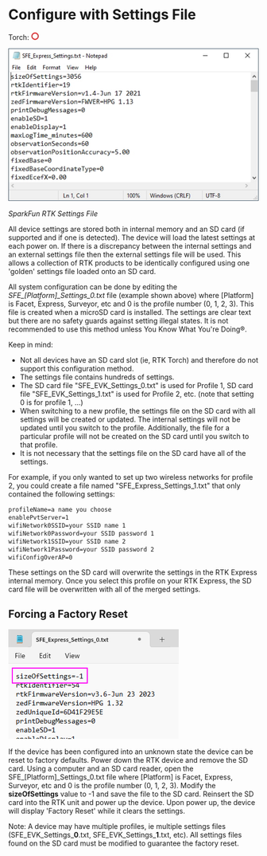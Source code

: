 # Configure with Settings File

Torch: ![Feature Not Supported](img/Icons/RedDot.png) 

![SparkFun RTK Facet Settings File](img/SparkFun_RTK_Express_-_Settings_File.jpg)

*SparkFun RTK Settings File*

All device settings are stored both in internal memory and an SD card (if supported and if one is detected). The device will load the latest settings at each power on. If there is a discrepancy between the internal settings and an external settings file then the external settings file will be used. This allows a collection of RTK products to be identically configured using one 'golden' settings file loaded onto an SD card.

All system configuration can be done by editing the *SFE_[Platform]_Settings_0.txt* file (example shown above) where [Platform] is Facet, Express, Surveyor, etc and 0 is the profile number (0, 1, 2, 3). This file is created when a microSD card is installed. The settings are clear text but there are no safety guards against setting illegal states. It is not recommended to use this method unless You Know What You're Doing®.

Keep in mind: 

* Not all devices have an SD card slot (ie, RTK Torch) and therefore do not support this configuration method.
* The settings file contains hundreds of settings.
* The SD card file "SFE_EVK_Settings_0.txt" is used for Profile 1, SD card file "SFE_EVK_Settings_1.txt" is used for Profile 2, etc. (note that setting 0 is for profile 1, ...)
* When switching to a new profile, the settings file on the SD card with all settings will be created or updated. The internal settings will not be updated until you switch to the profile. Additionally, the file for a particular profile will not be created on the SD card until you switch to that profile.
* It is not necessary that the settings file on the SD card have all of the settings.

For example, if you only wanted to set up two wireless networks for profile 2, you could create a file named "SFE_Express_Settings_1.txt" that only contained the following settings:

    profileName=a name you choose
    enablePvtServer=1
    wifiNetwork0SSID=your SSID name 1
    wifiNetwork0Password=your SSID password 1
    wifiNetwork1SSID=your SSID name 2
    wifiNetwork1Password=your SSID password 2
    wifiConfigOverAP=0

These settings on the SD card will overwrite the settings in the RTK Express internal memory. Once you select this profile on your RTK Express, the SD card file will be overwritten with all of the merged settings.

## Forcing a Factory Reset

![Setting size of settings to -1 to force reset](<img/SparkFun RTK Settings File - Factory Reset.png>)

If the device has been configured into an unknown state the device can be reset to factory defaults. Power down the RTK device and remove the SD card. Using a computer and an SD card reader, open the SFE_[Platform]_Settings_0.txt file where [Platform] is Facet, Express, Surveyor, etc and 0 is the profile number (0, 1, 2, 3). Modify the **sizeOfSettings** value to -1 and save the file to the SD card. Reinsert the SD card into the RTK unit and power up the device. Upon power up, the device will display 'Factory Reset' while it clears the settings.

Note: A device may have multiple profiles, ie multiple settings files (SFE_EVK_Settings_**0**.txt, SFE_EVK_Settings_**1**.txt, etc). All settings files found on the SD card must be modified to guarantee the factory reset.